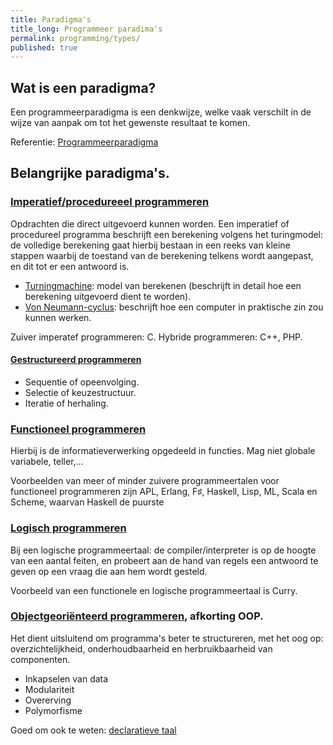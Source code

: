 ```yaml
---
title: Paradigma's
title_long: Programmeer paradima's
permalink: programming/types/
published: true
---
```


Wat is een paradigma?
---------------------
Een programmeerparadigma is een denkwijze, welke vaak verschilt in de wijze van aanpak om tot het gewenste resultaat te komen.

Referentie: [Programmeerparadigma](https://nl.wikipedia.org/wiki/Programmeerparadigma)

Belangrijke paradigma's.
------------------------
### [Imperatief/procedureeel programmeren](https://nl.wikipedia.org/wiki/Imperatief_programmeren)

Opdrachten die direct uitgevoerd kunnen worden.
Een imperatief of procedureel programma beschrijft een berekening volgens het turingmodel: de volledige berekening gaat hierbij bestaan in een reeks van kleine stappen waarbij de toestand van de berekening telkens wordt aangepast, en dit tot er een antwoord is.
  
  - [Turningmachine](https://nl.wikipedia.org/wiki/Turingmachine): model van berekenen (beschrijft in detail hoe een berekening uitgevoerd dient te worden).
  - [Von Neumann-cyclus](https://nl.wikipedia.org/wiki/Von_Neumann-cyclus): beschrijft hoe een computer in praktische zin zou kunnen werken.

Zuiver imperatef programmeren: C.
Hybride programmeren: C++, PHP.
 
#### [Gestructureerd programmeren](https://nl.wikipedia.org/wiki/Gestructureerd_programmeren)

  - Sequentie of opeenvolging.
  - Selectie of keuzestructuur.
  - Iteratie of herhaling.

### [Functioneel programmeren](https://nl.wikipedia.org/wiki/Functioneel_programmeren)
Hierbij is de informatieverwerking opgedeeld in functies.
Mag niet globale variabele, teller,...

Voorbeelden van meer of minder zuivere programmeertalen voor functioneel programmeren zijn APL, Erlang, F♯, Haskell, Lisp, ML, Scala en Scheme, waarvan Haskell de puurste 

### [Logisch programmeren](https://nl.wikipedia.org/wiki/Logisch_programmeren)
Bij een logische programmeertaal: de compiler/interpreter is op de hoogte van een aantal feiten, en probeert aan de hand van regels een antwoord te geven op een vraag die aan hem wordt gesteld.

Voorbeeld van een functionele en logische programmeertaal is Curry.

### [Objectgeoriënteerd programmeren](https://nl.wikipedia.org/wiki/Objectgeori%C3%ABnteerd), afkorting OOP.
Het dient uitsluitend om programma's beter te structureren, met het oog op: overzichtelijkheid, onderhoudbaarheid en herbruikbaarheid van componenten.

 - Inkapselen van data
 - Modulariteit
 - Overerving
 - Polymorfisme

Goed om ook te weten: [declaratieve taal](https://nl.wikipedia.org/wiki/Declaratieve_taal)